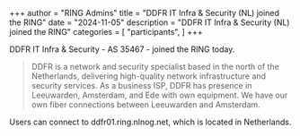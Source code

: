 +++
author = "RING Admins"
title = "DDFR IT Infra &amp; Security (NL) joined the RING"
date = "2024-11-05"
description = "DDFR IT Infra &amp; Security (NL) joined the RING"
categories = [
    "participants",
]
+++

DDFR IT Infra &amp; Security - AS 35467 - joined the RING today.

> DDFR is a network and security specialist based in the north of the Netherlands, delivering high-quality network infrastructure and security services. As a business ISP, DDFR has presence in Leeuwarden, Amsterdam, and Ede with own equipment. We have our own fiber connections between Leeuwarden and Amsterdam.

Users can connect to ddfr01.ring.nlnog.net, which is located in Netherlands.
